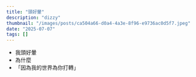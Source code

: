 ```yaml
---
title: "頭好暈"
description: "dizzy"
thumbnail: "/images/posts/ca504a66-d0a4-4a3e-8f96-e9736ac0d5f7.jpeg"
date: "2025-07-07"
tags: []
---
```

- 我頭好暈
- 為什麼
- 「因為我的世界為你打轉」
